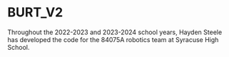 # BURT_V2

Throughout the 2022-2023 and 2023-2024 school years, Hayden Steele has developed the code for the 84075A robotics team at Syracuse High School.